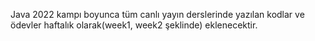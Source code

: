 Java 2022 kampı boyunca tüm canlı yayın derslerinde yazılan kodlar ve ödevler haftalık olarak(week1, week2 şeklinde) eklenecektir.
